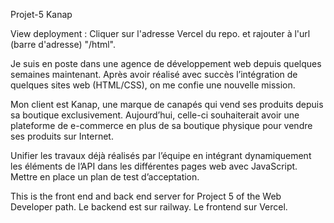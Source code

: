 Projet-5 Kanap

View deployment : Cliquer sur l'adresse Vercel du repo. et rajouter à l'url (barre d'adresse) "/html".

Je suis en poste dans une agence de développement web depuis quelques semaines maintenant. Après avoir réalisé avec succès l’intégration de quelques sites web (HTML/CSS), on me confie une nouvelle mission.

Mon client est Kanap, une marque de canapés qui vend ses produits depuis sa boutique exclusivement. Aujourd’hui, celle-ci souhaiterait avoir une plateforme de e-commerce en plus de sa boutique physique pour vendre ses produits sur Internet.

Unifier les travaux déjà réalisés par l’équipe en intégrant dynamiquement les éléments de l’API dans les différentes pages web avec JavaScript. 
Mettre en place un plan de test d’acceptation.


This is the front end and back end server for Project 5 of the Web Developer path.
Le backend est sur railway.
Le frontend sur Vercel.


